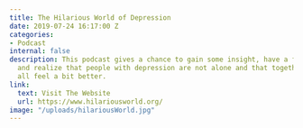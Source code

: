 ```yaml
---
title: The Hilarious World of Depression
date: 2019-07-24 16:17:00 Z
categories:
- Podcast
internal: false
description: This podcast gives a chance to gain some insight, have a few laughs,
  and realize that people with depression are not alone and that together, we can
  all feel a bit better.
link:
  text: Visit The Website
  url: https://www.hilariousworld.org/
image: "/uploads/hilariousWorld.jpg"
---
```


